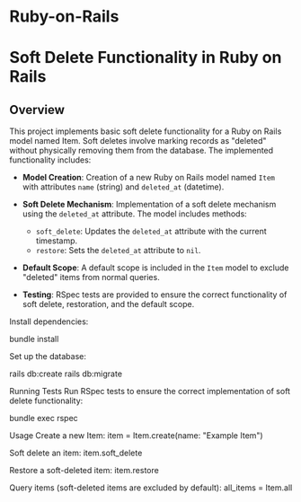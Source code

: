 # Ruby-on-Rails

# Soft Delete Functionality in Ruby on Rails

## Overview

This project implements basic soft delete functionality for a Ruby on Rails model named Item. Soft deletes involve marking records as "deleted" without physically removing them from the database. The implemented functionality includes:

- **Model Creation**: Creation of a new Ruby on Rails model named `Item` with attributes `name` (string) and `deleted_at` (datetime).
  
- **Soft Delete Mechanism**: Implementation of a soft delete mechanism using the `deleted_at` attribute. The model includes methods:
  - `soft_delete`: Updates the `deleted_at` attribute with the current timestamp.
  - `restore`: Sets the `deleted_at` attribute to `nil`.

- **Default Scope**: A default scope is included in the `Item` model to exclude "deleted" items from normal queries.

- **Testing**: RSpec tests are provided to ensure the correct functionality of soft delete, restoration, and the default scope.

Install dependencies:

bundle install

Set up the database:
   
rails db:create
rails db:migrate

Running Tests
Run RSpec tests to ensure the correct implementation of soft delete functionality:

bundle exec rspec

Usage
Create a new Item:
item = Item.create(name: "Example Item")

Soft delete an item:
item.soft_delete

Restore a soft-deleted item:
item.restore

Query items (soft-deleted items are excluded by default):
all_items = Item.all









